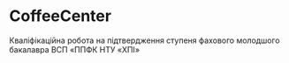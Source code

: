 # CoffeeCenter
Кваліфікаційна робота на підтвердження ступеня фахового молодшого бакалавра ВСП «ППФК НТУ «ХПІ»
